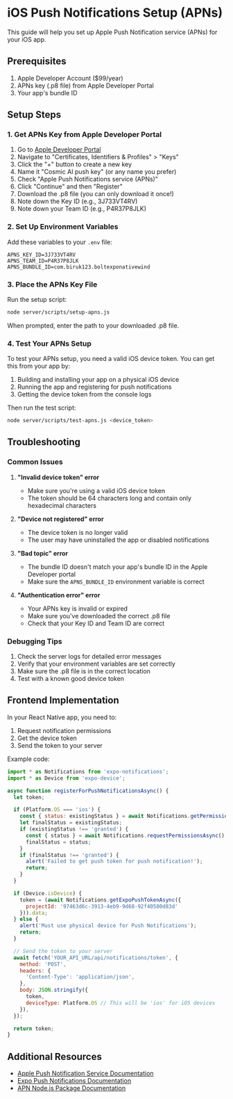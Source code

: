 # iOS Push Notifications Setup (APNs)

This guide will help you set up Apple Push Notification service (APNs) for your iOS app.

## Prerequisites

1. Apple Developer Account ($99/year)
2. APNs key (.p8 file) from Apple Developer Portal
3. Your app's bundle ID

## Setup Steps

### 1. Get APNs Key from Apple Developer Portal

1. Go to [Apple Developer Portal](https://developer.apple.com)
2. Navigate to "Certificates, Identifiers & Profiles" > "Keys"
3. Click the "+" button to create a new key
4. Name it "Cosmic AI push key" (or any name you prefer)
5. Check "Apple Push Notifications service (APNs)"
6. Click "Continue" and then "Register"
7. Download the .p8 file (you can only download it once!)
8. Note down the Key ID (e.g., 3J733VT4RV)
9. Note down your Team ID (e.g., P4R37P8JLK)

### 2. Set Up Environment Variables

Add these variables to your `.env` file:

```
APNS_KEY_ID=3J733VT4RV
APNS_TEAM_ID=P4R37P8JLK
APNS_BUNDLE_ID=com.biruk123.boltexponativewind
```

### 3. Place the APNs Key File

Run the setup script:

```bash
node server/scripts/setup-apns.js
```

When prompted, enter the path to your downloaded .p8 file.

### 4. Test Your APNs Setup

To test your APNs setup, you need a valid iOS device token. You can get this from your app by:

1. Building and installing your app on a physical iOS device
2. Running the app and registering for push notifications
3. Getting the device token from the console logs

Then run the test script:

```bash
node server/scripts/test-apns.js <device_token>
```

## Troubleshooting

### Common Issues

1. **"Invalid device token" error**
   - Make sure you're using a valid iOS device token
   - The token should be 64 characters long and contain only hexadecimal characters

2. **"Device not registered" error**
   - The device token is no longer valid
   - The user may have uninstalled the app or disabled notifications

3. **"Bad topic" error**
   - The bundle ID doesn't match your app's bundle ID in the Apple Developer portal
   - Make sure the `APNS_BUNDLE_ID` environment variable is correct

4. **"Authentication error" error**
   - Your APNs key is invalid or expired
   - Make sure you've downloaded the correct .p8 file
   - Check that your Key ID and Team ID are correct

### Debugging Tips

1. Check the server logs for detailed error messages
2. Verify that your environment variables are set correctly
3. Make sure the .p8 file is in the correct location
4. Test with a known good device token

## Frontend Implementation

In your React Native app, you need to:

1. Request notification permissions
2. Get the device token
3. Send the token to your server

Example code:

```javascript
import * as Notifications from 'expo-notifications';
import * as Device from 'expo-device';

async function registerForPushNotificationsAsync() {
  let token;

  if (Platform.OS === 'ios') {
    const { status: existingStatus } = await Notifications.getPermissionsAsync();
    let finalStatus = existingStatus;
    if (existingStatus !== 'granted') {
      const { status } = await Notifications.requestPermissionsAsync();
      finalStatus = status;
    }
    if (finalStatus !== 'granted') {
      alert('Failed to get push token for push notification!');
      return;
    }
  }

  if (Device.isDevice) {
    token = (await Notifications.getExpoPushTokenAsync({
      projectId: '97463d6c-3913-4eb9-9d68-92f40580d83d'
    })).data;
  } else {
    alert('Must use physical device for Push Notifications');
    return;
  }

  // Send the token to your server
  await fetch('YOUR_API_URL/api/notifications/token', {
    method: 'POST',
    headers: {
      'Content-Type': 'application/json',
    },
    body: JSON.stringify({
      token,
      deviceType: Platform.OS // This will be 'ios' for iOS devices
    }),
  });

  return token;
}
```

## Additional Resources

- [Apple Push Notification Service Documentation](https://developer.apple.com/documentation/usernotifications/setting_up_a_remote_notification_server)
- [Expo Push Notifications Documentation](https://docs.expo.dev/push-notifications/overview/)
- [APN Node.js Package Documentation](https://github.com/node-apn/node-apn) 